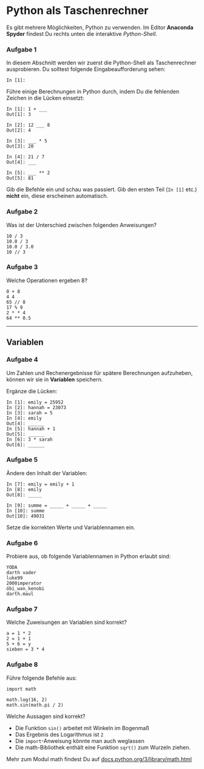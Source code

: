 
# Python als Taschenrechner

Es gibt mehrere Möglichkeiten, Python zu verwenden. Im Editor **Anaconda Spyder** findest Du rechts unten die interaktive *Python-Shell*.


### Aufgabe 1

In diesem Abschnitt werden wir zuerst die Python-Shell als Taschenrechner ausprobieren. Du solltest folgende Eingabeaufforderung sehen:

    In [1]:

Führe einige Berechnungen in Python durch, indem Du die fehlenden Zeichen in die Lücken einsetzt:

    In [1]: 1 + ___
    Out[1]: 3

    In [2]: 12 ___ 8
    Out[2]: 4

    In [3]: ___ * 5
    Out[3]: 20

    In [4]: 21 / 7
    Out[4]: ___

    In [5]: ___ ** 2
    Out[5]: 81

Gib die Befehle ein und schau was passiert. Gib den ersten Teil (`In [1]` etc.) **nicht** ein, diese erscheinen automatisch.


### Aufgabe 2

Was ist der Unterschied zwischen folgenden Anweisungen?

    10 / 3
    10.0 / 3
    10.0 / 3.0
    10 // 3


### Aufgabe 3

Welche Operationen ergeben 8?

    0 + 8
    4 4
    65 // 8
    17 % 9
    2 * * 4
    64 ** 0.5    

----

## Variablen

### Aufgabe 4

Um Zahlen und Rechenergebnisse für spätere Berechnungen aufzuheben, können wir sie in **Variablen** speichern.

Ergänze die Lücken:

    In [1]: emily = 25952
    In [2]: hannah = 23073
    In [3]: sarah = 5
    In [4]: emily
    Out[4]: ______
    In [5]: hannah + 1
    Out[5]: ______
    In [6]: 3 * sarah
    Out[6]: ______

### Aufgabe 5

Ändere den Inhalt der Variablen:

    In [7]: emily = emily + 1
    In [8]: emily
    Out[8]: _____

    In [9]: summe = _____ + _____ + _____
    In [10]: summe
    Out[10]: 49031

Setze die korrekten Werte und Variablennamen ein.


### Aufgabe 6

Probiere aus, ob folgende Variablennamen in Python erlaubt sind:

    YODA
    darth vader
    luke99
    2000imperator
    óbi_wan_kenobi
    darth.maul


### Aufgabe 7

Welche Zuweisungen an Variablen sind korrekt?

    a = 1 * 2
    2 = 1 + 1
    5 + 6 = y
    sieben = 3 * 4


### Aufgabe 8

Führe folgende Befehle aus:

    import math

    math.log(16, 2)
    math.sin(math.pi / 2)

Welche Aussagen sind korrekt?

* Die Funktion `sin()` arbeitet mit Winkeln im Bogenmaß
* Das Ergebnis des Logarithmus ist `2`
* Die <code>import</code>-Anweisung könnte man auch weglassen</answer>
* Die math-Bibliothek enthält eine Funktion <code>sqrt()</code> zum Wurzeln ziehen.</answer>

Mehr zum Modul math findest Du auf [docs.python.org/3/library/math.html](https://docs.python.org/3/library/math.html)
